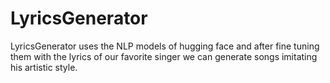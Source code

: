 # LyricsGenerator
LyricsGenerator uses the NLP models of hugging face and after fine tuning them with the lyrics of our favorite singer we can generate songs imitating his artistic style.
